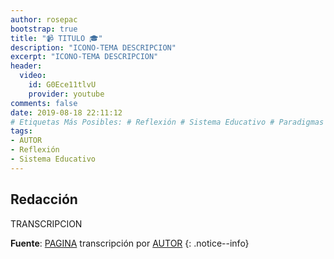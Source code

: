 ```yaml
---
author: rosepac
bootstrap: true
title: "📹 TITULO 🎓"
description: "ICONO-TEMA DESCRIPCION"
excerpt: "ICONO-TEMA DESCRIPCION"
header:
  video:
    id: G0Ece11tlvU
    provider: youtube
comments: false
date: 2019-08-18 22:11:12
# Etiquetas Más Posibles: # Reflexión # Sistema Educativo # Paradigmas
tags:
- AUTOR
- Reflexión
- Sistema Educativo
---
```


## Redacción

TRANSCRIPCION 

**Fuente**: [PAGINA]() transcripción por [AUTOR]()
{: .notice--info}
